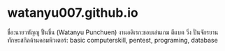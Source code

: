 # watanyu007.github.io
 ชื่อ:นายวทัญญู ปั้นชื่น (Watanyu Punchuen)
 งานอดิเรก:ชอบเล่นเกม ตีแบต วิ่ง ปั่นจักรยาน
 ทักษะสกิลด้านคอมพิวเตอร์: basic computerskill, pentest, programing, database 
 